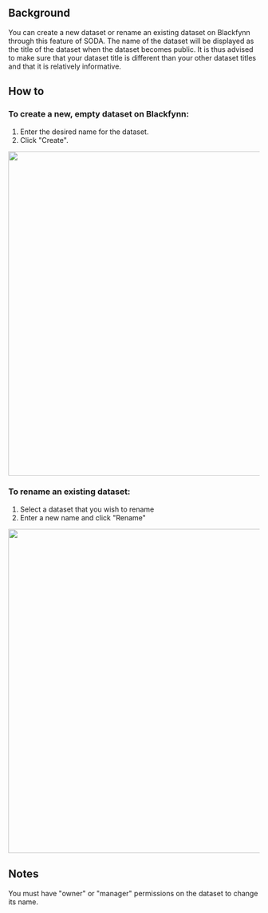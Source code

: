 ## Background

You can create a new dataset or rename an existing dataset on Blackfynn through this feature of SODA. The name of the dataset will be displayed as the title of the dataset when the dataset becomes public. It is thus advised to make sure that your dataset title is different than your other dataset titles and that it is relatively informative.

## How to

### To create a new, empty dataset on Blackfynn:

1. Enter the desired name for the dataset.
2. Click "Create".

<p align="center">
<img src="https://github.com/bvhpatel/SODA/raw/master/docs/documentation/Manage-datasets/Handle-datasets/create-new-dataset.gif" width="650">
</p>


### To rename an existing dataset:

1. Select a dataset that you wish to rename 
2. Enter a new name and click "Rename" 

<p align="center">
<img src="https://github.com/bvhpatel/SODA/raw/master/docs/documentation/Manage-datasets/Handle-datasets/rename-datasets.gif" width="650">
</p>

## Notes

You must have "owner" or "manager" permissions on the dataset to change its name.